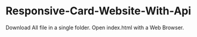 # Responsive-Card-Website-With-Api
Download All file in a single folder.
Open index.html with a Web Browser.

